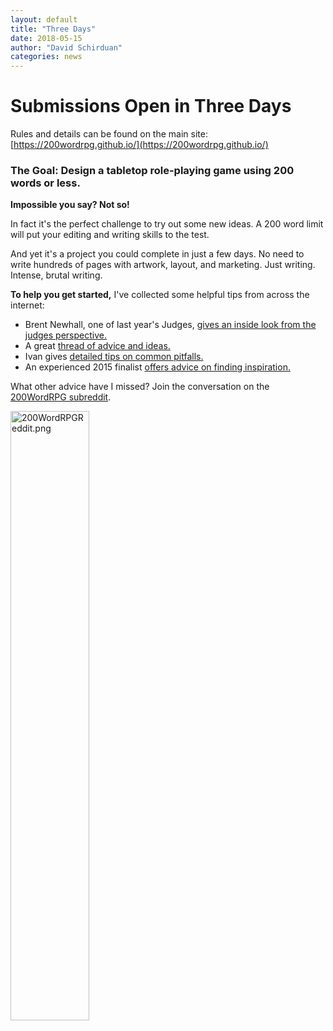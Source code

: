 ```yaml
---
layout: default
title: "Three Days"
date: 2018-05-15
author: "David Schirduan"
categories: news
---
```

# Submissions Open in Three Days

Rules and details can be found on the main site: [https://200wordrpg.github.io/](https://200wordrpg.github.io/)

### The Goal: Design a tabletop role-playing game using 200 words or less.

**Impossible you say? Not so!**

In fact it's the perfect challenge to try out some new ideas. A 200 word limit will put your editing and writing skills to the test. 

And yet it's a project you could complete in just a few days. No need to write hundreds of pages with artwork, layout, and marketing. Just writing. Intense, brutal writing.

**To help you get started,** I've collected some helpful tips from across the internet:

* Brent Newhall, one of last year's Judges, [gives an inside look from the judges perspective.](https://www.reddit.com/r/200wordrpg/comments/8jbxez/veterans_of_past_years_what_advice_do_you_have/dyyrmsk/)
* A great [thread of advice and ideas.](https://plus.google.com/u/0/+DavidSchirduan/posts/91jrMgnVx6d)
* Ivan gives [detailed tips on common pitfalls.](http://atgn.com.au/10-lessons-last-years-200-word-rpg-challenge/)
* An experienced 2015 finalist [offers advice on finding inspiration.](https://www.reddit.com/r/200wordrpg/comments/8jbxez/veterans_of_past_years_what_advice_do_you_have/dz0769s/)

What other advice have I missed? Join the conversation on the [200WordRPG subreddit](https://www.reddit.com/r/200wordrpg).

<a href="https://www.reddit.com/r/200wordrpg/"><img src="{{site.baseurl}}/assets/images/200wordreddit.png" style="width:50%" alt="200WordRPGReddit.png"></a>
